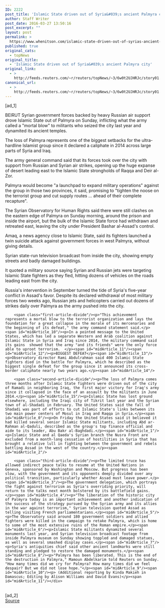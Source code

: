 ```yaml
---
ID: 2222
post_title: 'Islamic State driven out of Syria&#039;s ancient Palmyra city'
author: Staff Writer
post_date: 2016-03-27 13:50:16
post_excerpt: ""
layout: post
permalink: >
  https://www.whenitson.com/islamic-state-driven-out-of-syrias-ancient-palmyra-city/
published: true
original_cats:
  - topNews
original_title:
  - 'Islamic State driven out of Syria&#039;s ancient Palmyra city'
original_link:
  - >
    http://feeds.reuters.com/~r/reuters/topNews/~3/6w0t2UJHRJc/story01.htm
canonical_url:
  - >
    http://feeds.reuters.com/~r/reuters/topNews/~3/6w0t2UJHRJc/story01.htm
---
```

 [ad_1]
<br><div id="articleText">
<span id="midArticle_start"/>

<span id="midArticle_0"/><span class="focusParagraph" readability="5"><p><span class="articleLocation">BEIRUT</span> Syrian government forces backed by heavy Russian air support drove Islamic State out of Palmyra on Sunday, inflicting what the army called a "mortal blow" to militants who seized the city last year and dynamited its ancient temples.</p></span><span id="midArticle_1"/><p>The loss of Palmyra represents one of the biggest setbacks for the ultra-hardline Islamist group since it declared a caliphate in 2014 across large parts of Syria and Iraq.  </p><span id="midArticle_2"/><p>The army general command said that its forces took over the city with support from Russian and Syrian air strikes, opening up the huge expanse of desert leading east to the Islamic State strongholds of Raqqa and Deir al-Zor.</p><span id="midArticle_3"/><p>Palmyra would become "a launchpad to expand military operations" against the group in those two provinces, it said, promising to "tighten the noose on the terrorist group and cut supply routes ... ahead of their complete recapture".</p><span id="midArticle_4"/><p>The Syrian Observatory for Human Rights said there were still clashes on the eastern edge of Palmyra on Sunday morning, around the prison and inside the airport, but the bulk of the Islamic State force had withdrawn and retreated east, leaving the city under President Bashar al-Assad's control.</p><span id="midArticle_5"/><p>Amaq, a news agency close to Islamic State, said its fighters launched a twin suicide attack against government forces in west Palmyra, without giving details.</p><span id="midArticle_6"/><p>Syrian state-run television broadcast from inside the city, showing empty streets and badly damaged buildings.</p><span id="midArticle_7"/><p>It quoted a military source saying Syrian and Russian jets were targeting Islamic State fighters as they fled, hitting dozens of vehicles on the roads leading east from the city.</p><span id="midArticle_8"/><p>Russia's intervention in September turned the tide of Syria's five-year conflict in Assad's favor. Despite its declared withdrawal of most military forces two weeks ago, Russian jets and helicopters carried out dozens of strikes daily over Palmyra as the army pushed into the city.</p><span id="midArticle_9"/>
        
        <span class="first-article-divide"/><p>"This achievement represents a mortal blow to the terrorist organization and lays the foundation for a great collapse in the morale of its mercenaries and the beginning of its defeat," the army command statement said.</p><span id="midArticle_10"/><p>In a pointed message to the United States, which has led a separate Western and Arab coalition against Islamic State in Syria and Iraq since 2014, the military command said its gains  showed that the army "and its friends" were the only force able to uproot terrorism.  </p><span id="midArticle_11"/><span id="midArticle_12"/><p>BIGGEST DEFEAT</p><span id="midArticle_13"/><p>Observatory director Rami Abdulrahman said 400 Islamic State fighters died in the battle for Palmyra, which he described as the biggest single defeat for the group since it announced its cross-border caliphate nearly two years ago.</p><span id="midArticle_14"/>
        
        <span class="second-article-divide"/><p>The loss of Palmyra comes three months after Islamic State fighters were driven out of the city of Ramadi in neighboring Iraq, the first major victory for Iraq's army since it collapsed in the face of an assault by the militants in June 2014.</p><span id="midArticle_15"/><p>Islamic State has lost ground elsewhere, including the Iraqi city of Tikrit last year and the Syrian town of al-Shadadi in February. The United States said the fall of Shadadi was part of efforts to cut Islamic State's links between its two main power centers of Mosul in Iraq and Raqqa in Syria.</p><span id="midArticle_0"/><p>On Friday the United States said it believed it had killed several senior Islamic State militants, including Abd ar-Rahman al-Qaduli, described as the group's top finance official and aide to its leader, Abu Bakr al-Baghdadi.</p><span id="midArticle_1"/><p>Islamic State and al Qaeda's Syrian branch the Nusra Front are excluded from a month-long cessation of hostilities in Syria that has brought a relative lull in fighting between the government and rebels battling Assad in the west of the country.</p><span id="midArticle_2"/>
        
        <span class="third-article-divide"/><p>The limited truce has allowed indirect peace talks to resume at the United Nations in Geneva, sponsored by Washington and Moscow. But progress has been slow, with the government and its opponents deeply divided over any political transition, particularly whether Assad must leave power.</p><span id="midArticle_3"/><p>The government delegation, which portrays the fight against terrorism as Syria's overriding priority, will return to the talks next month bolstered by its battlefield gains. </p><span id="midArticle_4"/><p>"The liberation of the historic city of Palmyra today is an important achievement and another indication of the success of the strategy pursued by the Syrian army and its allies in the war against terrorism," Syrian television quoted Assad as telling visiting French parliamentarians.</p><span id="midArticle_5"/><p>The Observatory said around 180 government soldiers and allied fighters were killed in the campaign to retake Palmyra, which is home to some of the most extensive ruins of the Roman empire.</p><span id="midArticle_6"/><p>Islamic State militants dynamited several monuments last year, and Syrian television broadcast footage from inside Palmyra museum on Sunday showing toppled and damaged statues, as well as several smashed display cases.</p><span id="midArticle_7"/><p>Syria's antiquities chief said other ancient landmarks were still standing and pledged to restore the damaged monuments.</p><span id="midArticle_8"/><p>"Palmyra has been liberated. This is the end of the destruction in Palmyra," Mamoun Abdelkarim told Reuters on Sunday. "How many times did we cry for Palmyra? How many times did we feel despair? But we did not lose hope."</p><span id="midArticle_9"/><span id="midArticle_10"/><p> (Additional reporting by Kinda Makieh in Damascus; Editing by Alison Williams and David Evans)</p><span id="midArticle_11"/></div>
<br>[ad_2]
<br><a href="http://feeds.reuters.com/~r/reuters/topNews/~3/6w0t2UJHRJc/story01.htm">Source </a>